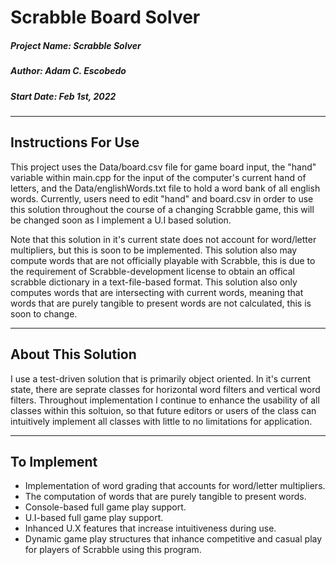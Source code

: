 # Scrabble Board Solver

##### Project Name: Scrabble Solver
##### Author: Adam C. Escobedo
##### Start Date: Feb 1st, 2022

---

## Instructions For Use

This project uses the Data/board.csv file for game board input, the "hand" variable within main.cpp for the input of the computer's current hand of letters, and the Data/englishWords.txt file to hold a word bank of all english words. Currently, users need to edit "hand" and board.csv in order to use this solution throughout the course of a changing Scrabble game, this will be changed soon as I implement a U.I based solution.

Note that this solution in it's current state does not account for word/letter multipliers, but this is soon to be implemented. This solution also may compute words that are not officially playable with Scrabble, this is due to the requirement of Scrabble-development license to obtain an offical scrabble dictionary in a text-file-based format. This solution also only computes words that are intersecting with current words, meaning that words that are purely tangible to present words are not calculated, this is soon to change.

---

## About This Solution

I use a test-driven solution that is primarily object oriented. In it's current state, there are seprate classes for horizontal word filters and vertical word filters. Throughout implementation I continue to enhance the usability of all classes within this soltuion, so that future editors or users of the class can intuitively implement all classes with little to no limitations for application.

---

## To Implement

- Implementation of word grading that accounts for word/letter multipliers.
- The computation of words that are purely tangible to present words.
- Console-based full game play support.
- U.I-based full game play support.
- Inhanced U.X features that increase intuitiveness during use.
- Dynamic game play structures that inhance competitive and casual play for players of Scrabble using this program.
